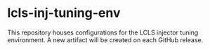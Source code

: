 # lcls-inj-tuning-env

This repository houses configurations for the LCLS injector tuning environment. A new artifact will be created on each GitHub release.